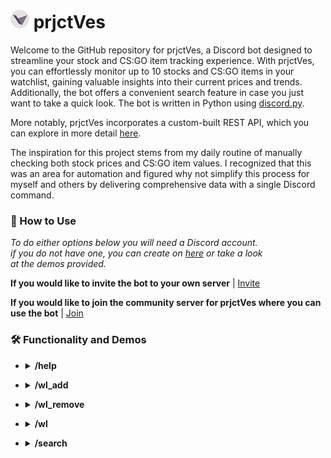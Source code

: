 # <img src="images/Logo-circle.png" alt="prjctVes Logo"  height="30"> prjctVes
Welcome to the GitHub repository for prjctVes, a Discord bot designed to streamline your stock and CS:GO item tracking experience. With prjctVes, you can effortlessly monitor up to 10 stocks and CS:GO items in your watchlist, gaining valuable insights into their current prices and trends. Additionally, the bot offers a convenient search feature in case you just want to take a quick look. The bot is written in Python using [discord.py](https://pypi.org/project/discord.py/).

More notably, prjctVes incorporates a custom-built REST API, which you can explore in more detail [here](https://github.com/MaiTra10/prjctVes-API).

The inspiration for this project stems from my daily routine of manually checking both stock prices and CS:GO item values. I recognized that this was an area for automation and figured why not simplify this process for myself and others by delivering comprehensive data with a single Discord command.

### :thinking: How to Use

*To do either options below you will need a Discord account.<br>if you do not have one, you can create on [here](https://discord.com/register) or take a look<br>at the demos provided.*

**If you would like to invite the bot to your own server** | [Invite](https://discord.com/api/oauth2/authorize?client_id=1121275829448605726&permissions=277294345216&scope=bot)

**If you would like to join the community server for prjctVes where you can use the bot** | [Join](https://discord.gg/FrPftXD46D)

### :hammer_and_wrench: Functionality and Demos

- <details>
  <summary><b>/help</b></summary>
  <img src=" "alt="A GIF of the "  height="450">
</details>

- <details>
  <summary><b>/wl_add</b></summary>
  <p>
    <details>
      <summary><b>&emsp;Adding Stock/CS:GO Item</b></summary>
      
    </details>
    <details>
      <summary><b>&emsp;Errors</b></summary>
        <p>
          <details>
            <summary><b>&emsp;&emsp;Duplicate Entry</b></summary>
          </details>
          <details>
            <summary><b>&emsp;&emsp;Invalid Stock/CS:GO Item</b></summary>
          </details>
          <details>
            <summary><b>&emsp;&emsp;Watchlist Limit Reached</b></summary>
          </details>
        </p>
    </details>
  </p>
</details>

- <details>
  <summary><b>/wl_remove</b></summary>
  <p>
    <details>
      <summary><b>&emsp;Removing Stock/CS:GO Item</b></summary>
      
    </details>
    <details>
      <summary><b>&emsp;Errors</b></summary>
        <p>
          <details>
            <summary><b>&emsp;&emsp;Watchlist is Empty</b></summary>
          </details>
          <details>
            <summary><b>&emsp;&emsp;Index is out of Range</b></summary>
          </details>
        </p>
    </details>
  </p>
</details>

- <details>
  <summary><b>/wl</b></summary>
  <p>
    <details>
      <summary><b>&emsp;Show Specific Stock/CS:GO Item List</b></summary>
      
    </details>
    <details>
      <summary><b>&emsp;Show Specific Stock/CS:GO Item Data</b></summary>
      
    </details>
    <details>
      <summary><b>&emsp;Errors</b></summary>
        <p>
          <details>
            <summary><b>&emsp;&emsp;Watchlist is Empty</b></summary>
          </details>
          <details>
            <summary><b>&emsp;&emsp;Index is out of Range</b></summary>
          </details>
          <details>
            <summary><b>&emsp;&emsp;User Entry Error</b></summary>
          </details>
        </p>
    </details>
  </p>
</details>

- <details>
  <summary><b>/search</b></summary>
  <p>
    <details>
      <summary><b>&emsp;Search Stock/CS:GO Item</b></summary>
      
    </details>
    <details>
      <summary><b>&emsp;Error</b></summary>
        <p>
          <details>
            <summary><b>&emsp;&emsp;Invalid Stock/CS:GO Item</b></summary>
          </details>
        </p>
    </details>
  </p>
</details>
